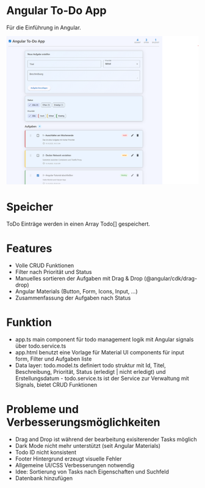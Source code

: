 # Angular To-Do App
Für die Einführung in Angular.

![Todo App UI](./public/screenshot.png)

# Speicher
ToDo Einträge werden in einen Array Todo[] gespeichert.

# Features
- Volle CRUD Funktionen
- Filter nach Priorität und Status
- Manuelles sortieren der Aufgaben mit Drag & Drop (@angular/cdk/drag-drop)
- Angular Materials (Button, Form, Icons, Input, ...)
- Zusammenfassung der Aufgaben nach Status

# Funktion
- app.ts main component für todo management logik mit Angular signals über todo.service.ts
- app.html benutzt eine Vorlage für Material UI components für input form, Filter und Aufgaben liste
- Data layer: 
todo.model.ts definiert todo struktur mit Id, Titel, Beschreibung, Priorität, Status (erledigt | nicht erledigt) und Erstellungsdatum - todo.service.ts ist der Service zur Verwaltung mit Signals, bietet CRUD Funktionen

# Probleme und Verbesserungsmöglichkeiten
- Drag and Drop ist während der bearbeitung exisiterender Tasks möglich
- Dark Mode nicht mehr unterstützt (seit Angular Materials)
- Todo ID nicht konsistent
- Footer Hintergrund erzeugt visuelle Fehler
- Allgemeine UI/CSS Verbesserungen notwendig
- Idee: Sortierung von Tasks nach Eigenschaften und Suchfeld
- Datenbank hinzufügen
